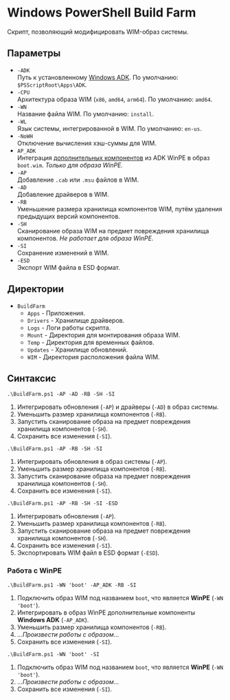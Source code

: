 # Windows PowerShell Build Farm

Скрипт, позволяющий модифицировать WIM-образ системы.

## Параметры

- `-ADK`  
  Путь к установленному [Windows ADK](https://docs.microsoft.com/en-us/windows-hardware/get-started/). По умолчанию: `$PSScriptRoot\Apps\ADK`.
- `-CPU`  
  Архитектура образа WIM (`x86`, `amd64`, `arm64`). По умолчанию: `amd64`.
- `-WN`  
  Название файла WIM. По умолчанию: `install`.
- `-WL`  
  Язык системы, интегрированной в WIM. По умолчанию: `en-us`.
- `-NoWH`  
  Отключение вычисления хэш-суммы для WIM.
- `AP_ADK`  
  Интеграция [дополнительных компонентов](https://docs.microsoft.com/en-us/windows-hardware/manufacture/desktop/winpe-adding-powershell-support-to-windows-pe) из ADK WinPE в образ `boot.wim`. *Только для образа WinPE.*
- `-AP`  
  Добавление `.cab` или `.msu` файлов в WIM.
- `-AD`  
  Добавление драйверов в WIM.
- `-RB`  
  Уменьшение размера хранилища компонентов WIM, путём удаления предыдущих версий компонентов.
- `-SH`  
  Сканирование образа WIM на предмет повреждения хранилища компонентов. *Не работает для образа WinPE.*
- `-SI`  
  Сохранение изменений в WIM.
- `-ESD`  
  Экспорт WIM файла в ESD формат.

## Директории

- `BuildFarm`
  - `Apps` - Приложения.
  - `Drivers` - Хранилище драйверов.
  - `Logs` - Логи работы скрипта.
  - `Mount` - Директория для монтирования образа WIM.
  - `Temp` - Директория для временных файлов.
  - `Updates` - Хранилище обновлений.
  - `WIM` - Директория расположения файла WIM.

## Синтаксис

```
.\BuildFarm.ps1 -AP -AD -RB -SH -SI
```

1. Интегрировать обновления (`-AP`) и драйверы (`-AD`) в образ системы.
2. Уменьшить размер хранилища компонентов (`-RB`).
3. Запустить сканирование образа на предмет повреждения хранилища компонентов (`-SH`).
4. Сохранить все изменения (`-SI`).

```
.\BuildFarm.ps1 -AP -RB -SH -SI
```

1. Интегрировать обновления в образ системы (`-AP`).
2. Уменьшить размер хранилища компонентов (`-RB`).
3. Запустить сканирование образа на предмет повреждения хранилища компонентов (`-SH`).
4. Сохранить все изменения (`-SI`).

```
.\BuildFarm.ps1 -AP -RB -SH -SI -ESD
```

1. Интегрировать обновления (`-AP`).
2. Уменьшить размер хранилища компонентов (`-RB`).
3. Запустить сканирование образа на предмет повреждения хранилища компонентов (`-SH`).
4. Сохранить все изменения (`-SI`).
5. Экспортировать WIM файл в ESD формат (`-ESD`).

### Работа с WinPE

```
.\BuildFarm.ps1 -WN 'boot' -AP_ADK -RB -SI
```

1. Подключить образ WIM под названием `boot`, что является **WinPE** (`-WN 'boot'`).
2. Интегрировать в образ WinPE дополнительные компоненты **Windows ADK** (`-AP_ADK`).
3. Уменьшить размер хранилища компонентов (`-RB`).
4. *...Произвести работы с образом...*
5. Сохранить все изменения (`-SI`).

```
.\BuildFarm.ps1 -WN 'boot' -SI
```

1. Подключить образ WIM под названием `boot`, что является **WinPE** (`-WN 'boot'`).
2. *...Произвести работы с образом...*
3. Сохранить все изменения (`-SI`).
